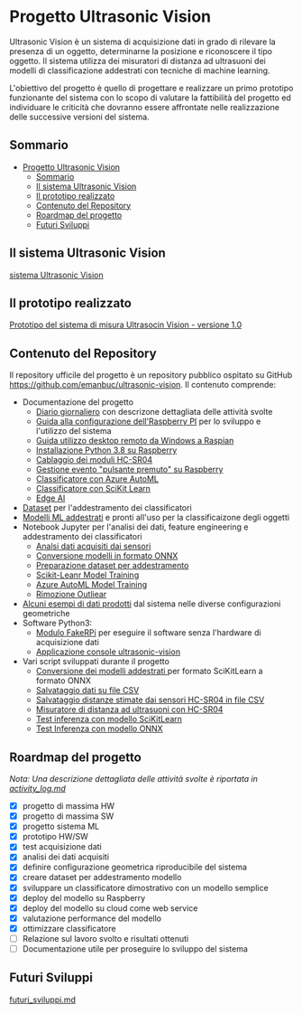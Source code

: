 # Progetto Ultrasonic Vision
Ultrasonic Vision è un sistema di acquisizione dati in grado di rilevare la presenza di un oggetto, determinarne la posizione e riconoscere il tipo oggetto. Il sistema utilizza dei misuratori di distanza ad ultrasuoni dei modelli di classificazione addestrati con tecniche di machine learning.

L'obiettivo del progetto è quello di progettare e realizzare un primo prototipo funzionante del sistema con lo scopo di valutare la fattibilità del progetto ed individuare le criticità che dovranno essere affrontate nelle realizzazione delle successive versioni del sistema.

## Sommario
- [Progetto Ultrasonic Vision](#progetto-ultrasonic-vision)
  - [Sommario](#sommario)
  - [Il sistema Ultrasonic Vision](#il-sistema-ultrasonic-vision)
  - [Il prototipo realizzato](#il-prototipo-realizzato)
  - [Contenuto del Repository](#contenuto-del-repository)
  - [Roardmap del progetto](#roardmap-del-progetto)
  - [Futuri Sviluppi](#futuri-sviluppi)

## Il sistema Ultrasonic Vision
[sistema Ultrasonic Vision](docs/010_ultrasonic_vision.md)

## Il prototipo realizzato

 [Prototipo del sistema di misura Ultrasocin Vision - versione 1.0](docs/020_prototipo_versione_01.md) 



## Contenuto del Repository

Il repository ufficile del progetto è un repository pubblico ospitato su GitHub  https://github.com/emanbuc/ultrasonic-vision. Il contenuto comprende:

- Documentazione del progetto 
  - [Diario giornaliero](activity_log.md) con descrizone dettagliata delle attività svolte
  - [Guida alla configurazione dell'Raspberry PI](docs/raspberry_setup.md) per lo sviluppo e l'utilizzo del sistema
  - [Guida utilizzo desktop remoto da Windows a Raspian](docs/raspbery_xrdp.md)
  - [Installazione Python 3.8 su Raspberry]()
  - [Cablaggio dei moduli HC-SR04](docs/raspberry_wiring_HC-SR04.md)
  - [Gestione evento "pulsante premuto" su Raspberry](docs/raspberry_button_pressed.md)
  - [Classificatore con Azure AutoML](docs/azure_autoML.md)
  - [Classificatore con SciKit Learn](docs/training_scikit-learn_model.md)
  - [Edge AI]()
- [Dataset](datasets/) per l'addestramento dei classificatori
- [Modelli ML addestrati](models/) e pronti all'uso per la classificaizone degli oggetti
- Notebook Jupyter per l'analisi dei dati, feature engineering e addestramento dei classificatori
  - [Analsi dati acquisiti dai sensori](notebooks/analisi_dati_sensori.ipynb)
  - [Conversione modelli in formato ONNX](notebooks/convertoToONNX.ipynb)
  - [Preparazione dataset per addestramento](notebooks/create_training_dataset.ipynb)
  - [Scikit-Leanr Model Training](notebooks/model_training.ipynb)
  - [Azure AutoML Model Training](notebooks/ultrasonic-vision-train-automl.ipynb)
  - [Rimozione Outliear](notebooks/remove_outlier.ipynb)
- [Alcuni esempi di dati prodotti](sample_acquisitions/) dal sistema nelle diverse configurazioni geometriche
- Software Python3:
  - [Modulo FakeRPi](src/FakeRPi) per eseguire il software senza l'hardware di acquisizione dati
  - [Applicazione console ultrasonic-vision](src/ultrasonic-vision.py)
- Vari script sviluppati durante il progetto
  - [Conversione dei modelli addestrati ](src/samples/convertToONNX.py) per formato SciKitLearn a formato ONNX
  - [Salvataggio dati su file CSV](src/samples/write-csv-file-test.py)
  - [Salvataggio distanze stimate dai sensori HC-SR04 in file CSV](src/samples/save-sensor-data-to-file.py)
  - [Misuratore di distanza ad ultrasuoni con HC-SR04](src/samples/ultrasonic-meter-test.py)
  - [Test inferenza con modello SciKitLearn](src/samples/test-skl-runtime.py)
  - [Test Inferenza con modello ONNX](src/samples/test-onnx-runtime.py)


## Roardmap del progetto

_Nota: Una descrizione dettagliata delle attività svolte è riportata in [activity_log.md](activity_log.md)_

- [x] progetto di massima HW
- [x] progetto di massima SW
- [x] progetto sistema ML
- [x] prototipo HW/SW
- [x] test acquisizione dati
- [x] analisi dei dati acquisiti
- [x] definire configurazione geometrica riproducibile del sistema
- [x] creare dataset per addestramento modello
- [x] sviluppare un classificatore dimostrativo con un modello semplice
- [x] deploy del modello su Raspberry 
- [x] deploy del modello su cloud come web service
- [x] valutazione performance del modello
- [x] ottimizzare classificatore
- [ ] Relazione sul lavoro svolto e risultati ottenuti
- [ ] Documentazione utile per proseguire lo sviluppo del sistema 

## Futuri Sviluppi 

 [futuri_sviluppi.md](docs\futuri_sviluppi.md) 


